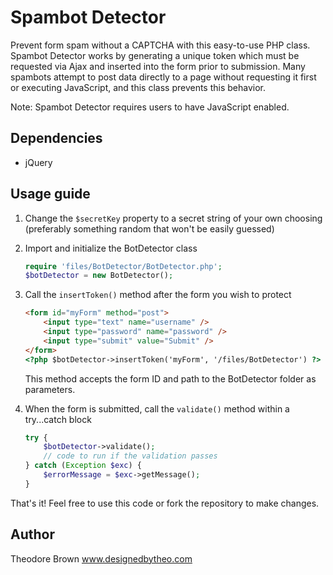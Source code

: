Spambot Detector
================

Prevent form spam without a CAPTCHA with this easy-to-use PHP class. Spambot Detector works by generating a unique token which must be requested via Ajax and inserted into the form prior to submission. Many spambots attempt to post data directly to a page without requesting it first or executing JavaScript, and this class prevents this behavior.

Note: Spambot Detector requires users to have JavaScript enabled.

Dependencies
------------

* jQuery

Usage guide
-----------

1. Change the `$secretKey` property to a secret string of your own choosing (preferably something random that won't be easily guessed)

2. Import and initialize the BotDetector class

	```php
	require 'files/BotDetector/BotDetector.php';
	$botDetector = new BotDetector();
	```

3. Call the `insertToken()` method after the form you wish to protect

	```html
	<form id="myForm" method="post">
		<input type="text" name="username" />
		<input type="password" name="password" />
		<input type="submit" value="Submit" />
	</form>
	<?php $botDetector->insertToken('myForm', '/files/BotDetector') ?>
	```

	This method accepts the form ID and path to the BotDetector folder as parameters.

4. When the form is submitted, call the `validate()` method within a try...catch block

	```php
	try {
		$botDetector->validate();
		// code to run if the validation passes
	} catch (Exception $exc) {
		$errorMessage = $exc->getMessage();
	}
	```

That's it! Feel free to use this code or fork the repository to make changes.

Author
------

Theodore Brown
www.designedbytheo.com